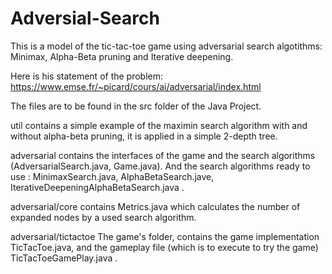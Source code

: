 # Adversial-Search
 This is a model of the tic-tac-toe game using adversarial search algotithms: Minimax, Alpha-Beta pruning and Iterative deepening.

Here is his statement of the problem: https://www.emse.fr/~picard/cours/ai/adversarial/index.html

The files are to be found in the src folder of the Java Project.

util contains a simple example of the maximin search algorithm with and without alpha-beta pruning, it is applied in a simple 2-depth tree.

adversarial contains the interfaces of the game and the search algorithms (AdversarialSearch.java, Game.java). And the search algorithms ready to use : MinimaxSearch.java, AlphaBetaSearch.jave, IterativeDeepeningAlphaBetaSearch.java .

adversarial/core contains Metrics.java which calculates the number of expanded nodes by a used search algorithm.

adversarial/tictactoe The game's folder, contains the game implementation TicTacToe.java, and the gameplay file (which is to execute to try the game) TicTacToeGamePlay.java .
